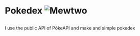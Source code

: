 # Pokedex ![Mewtwo](https://emojis.slackmojis.com/emojis/images/1661888281/61024/mewtwo.png?1661888281.gif) 

##

I use the public API of PókeAPI and make and simple pokedex

##
